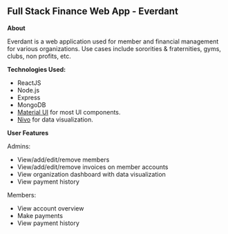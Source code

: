 ## Full Stack Finance Web App - Everdant

**About**

Everdant is a web application used for member and financial management for various organizations. Use cases include sororities & fraternities, gyms, clubs, non profits, etc.

**Technologies Used:**

- ReactJS
- Node.js
- Express
- MongoDB
- [Material UI](https://mui.com/) for most UI components.
- [Nivo](https://nivo.rocks/) for data visualization.

**User Features**

Admins:
- View/add/edit/remove members
- View/add/edit/remove invoices on member accounts
- View organization dashboard with data visualization
- View payment history

Members:
- View account overview
- Make payments
- View payment history
